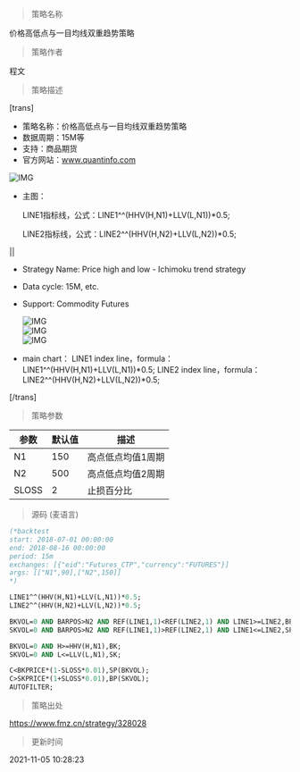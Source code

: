
> 策略名称

价格高低点与一目均线双重趋势策略

> 策略作者

程文

> 策略描述

[trans]
- 策略名称：价格高低点与一目均线双重趋势策略
- 数据周期：15M等
- 支持：商品期货
- 官方网站：www.quantinfo.com

![IMG](https://www.fmz.cn/upload/asset/487949c7affb8521d9c041610551c3cd.png) 

- 主图：

  LINE1指标线，公式：LINE1^^(HHV(H,N1)+LLV(L,N1))*0.5;

  LINE2指标线，公式：LINE2^^(HHV(H,N2)+LLV(L,N2))*0.5;

||

- Strategy Name: Price high and low - Ichimoku trend strategy
- Data cycle: 15M, etc.
- Support: Commodity Futures

   ![IMG](https://www.fmz.cn/upload/asset/5988d1b7eb989f7a2e345fba35201cc9.png)  
   ![IMG](https://www.fmz.cn/upload/asset/a0c6881a0bac6f2c89ffe8fc137be941.png)  
   ![IMG](https://www.fmz.cn/upload/asset/227a3bb45cd8ab1bf54e64cdda96650b.png) 

- main chart：
  LINE1 index line，formula：LINE1^^(HHV(H,N1)+LLV(L,N1))*0.5;
  LINE2 index line，formula：LINE2^^(HHV(H,N2)+LLV(L,N2))*0.5;

[/trans]

> 策略参数



|参数|默认值|描述|
|----|----|----|
|N1|150|高点低点均值1周期|the highest of high price N1 ago/ the lowest of low price N1 ago|
|N2|500|高点低点均值2周期|the highest of high price N2 ago/ the lowest of low price N2 ago|
|SLOSS|2|止损百分比|stop loss percentage|


> 源码 (麦语言)

``` pascal
(*backtest
start: 2018-07-01 00:00:00
end: 2018-08-16 00:00:00
period: 15m
exchanges: [{"eid":"Futures_CTP","currency":"FUTURES"}]
args: [["N1",90],["N2",150]]
*)

LINE1^^(HHV(H,N1)+LLV(L,N1))*0.5;
LINE2^^(HHV(H,N2)+LLV(L,N2))*0.5;

BKVOL=0 AND BARPOS>N2 AND REF(LINE1,1)<REF(LINE2,1) AND LINE1>=LINE2,BPK;
SKVOL=0 AND BARPOS>N2 AND REF(LINE1,1)>REF(LINE2,1) AND LINE1<=LINE2,SPK;

BKVOL=0 AND H>=HHV(H,N1),BK;
SKVOL=0 AND L<=LLV(L,N1),SK;

C<BKPRICE*(1-SLOSS*0.01),SP(BKVOL);
C>SKPRICE*(1+SLOSS*0.01),BP(SKVOL);
AUTOFILTER;
```

> 策略出处

https://www.fmz.cn/strategy/328028

> 更新时间

2021-11-05 10:28:23
